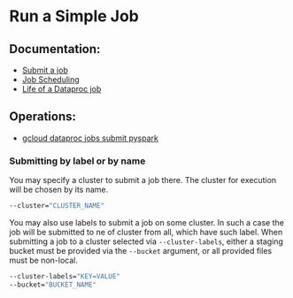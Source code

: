 # Run a Simple Job

## Documentation:

- [Submit a job](https://cloud.google.com/dataproc/docs/guides/submit-job)
- [Job Scheduling](https://spark.apache.org/docs/latest/job-scheduling.html)
- [Life of a Dataproc job](https://cloud.google.com/dataproc/docs/concepts/jobs/life-of-a-job)

## Operations:

- [gcloud dataproc jobs submit pyspark](https://cloud.google.com/sdk/gcloud/reference/dataproc/jobs/submit/pyspark)

### Submitting by label or by name

You may specify a cluster to submit a job there. The cluster for execution will be chosen by its name.

```bash
--cluster="CLUSTER_NAME"
```

You may also use labels to submit a job on some cluster. In such a case the job will be submitted to ne of cluster from 
all, which have such label. When submitting a job to a cluster selected via `--cluster-labels`, either a staging bucket
must be provided via the `--bucket` argument, or all provided files must be non-local.

```bash
--cluster-labels="KEY=VALUE"
--bucket="BUCKET_NAME"
```

